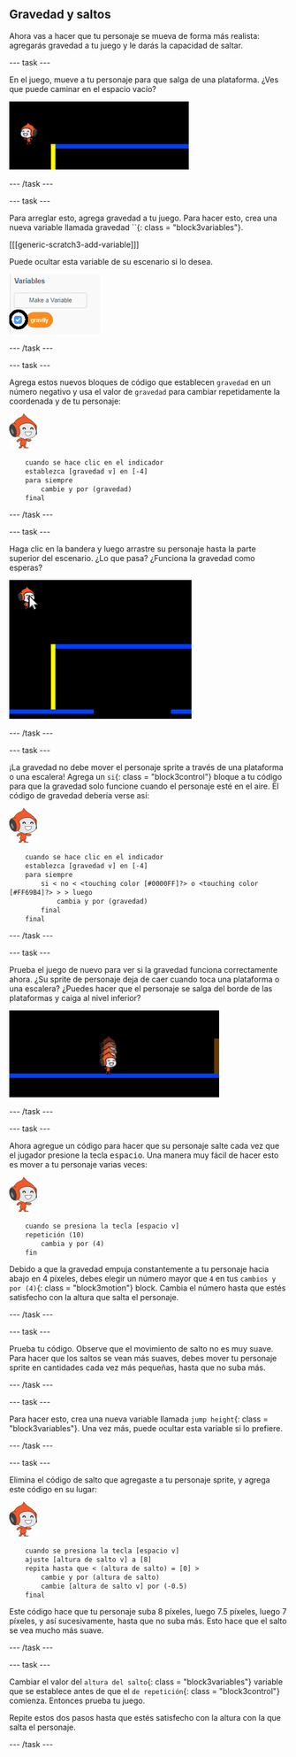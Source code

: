 ## Gravedad y saltos

Ahora vas a hacer que tu personaje se mueva de forma más realista: agregarás gravedad a tu juego y le darás la capacidad de saltar.

\--- task \---

En el juego, mueve a tu personaje para que salga de una plataforma. ¿Ves que puede caminar en el espacio vacío?

![captura de pantalla](images/dodge-no-gravity.png)

\--- /task \---

\--- task \---

Para arreglar esto, agrega gravedad a tu juego. Para hacer esto, crea una nueva variable llamada gravedad ``{: class = "block3variables"}.

[[[generic-scratch3-add-variable]]]

Puede ocultar esta variable de su escenario si lo desea.

![screenshot](images/dodge-gravity-annotated.png)

\--- /task \---

\--- task \---

Agrega estos nuevos bloques de código que establecen `gravedad` en un número negativo y usa el valor de `gravedad` para cambiar repetidamente la coordenada y de tu personaje:

![pico caminando sprite](images/pico_walking_sprite.png)

```blocks3
    cuando se hace clic en el indicador
    establezca [gravedad v] en [-4]
    para siempre
        cambie y por (gravedad)
    final
```

\--- /task \---

\--- task \---

Haga clic en la bandera y luego arrastre su personaje hasta la parte superior del escenario. ¿Lo que pasa? ¿Funciona la gravedad como esperas?

![captura de pantalla](images/dodge-gravity-drag.png)

\--- /task \---

\--- task \---

¡La gravedad no debe mover el personaje sprite a través de una plataforma o una escalera! Agrega un `si`{: class = "block3control"} bloque a tu código para que la gravedad solo funcione cuando el personaje esté en el aire. El código de gravedad debería verse así:

![pico caminando sprite](images/pico_walking_sprite.png)

```blocks3
    cuando se hace clic en el indicador
    establezca [gravedad v] en [-4]
    para siempre
        si < no < <touching color [#0000FF]?> o <touching color [#FF69B4]?> > > luego
            cambia y por (gravedad)
        final
    final
```

\--- /task \---

\--- task \---

Prueba el juego de nuevo para ver si la gravedad funciona correctamente ahora. ¿Su sprite de personaje deja de caer cuando toca una plataforma o una escalera? ¿Puedes hacer que el personaje se salga del borde de las plataformas y caiga al nivel inferior?

![captura de pantalla](images/dodge-gravity-test.png)

\--- /task \---

\--- task \---

Ahora agregue un código para hacer que su personaje salte cada vez que el jugador presione la tecla <kbd>espacio</kbd>. Una manera muy fácil de hacer esto es mover a tu personaje varias veces:

![pico caminando sprite](images/pico_walking_sprite.png)

```blocks3
    cuando se presiona la tecla [espacio v]
    repetición (10)
        cambia y por (4)
    fin
```

Debido a que la gravedad empuja constantemente a tu personaje hacia abajo en 4 píxeles, debes elegir un número mayor que `4` en tus `cambios y por (4)`{: class = "block3motion"} block. Cambia el número hasta que estés satisfecho con la altura que salta el personaje.

\--- /task \---

\--- task \---

Prueba tu código. Observe que el movimiento de salto no es muy suave. Para hacer que los saltos se vean más suaves, debes mover tu personaje sprite en cantidades cada vez más pequeñas, hasta que no suba más.

\--- /task \---

\--- task \---

Para hacer esto, crea una nueva variable llamada `jump height`{: class = "block3variables"}. Una vez más, puede ocultar esta variable si lo prefiere.

\--- /task \---

\--- task \---

Elimina el código de salto que agregaste a tu personaje sprite, y agrega este código en su lugar:

![pico caminando sprite](images/pico_walking_sprite.png)

```blocks3
    cuando se presiona la tecla [espacio v]
    ajuste [altura de salto v] a [8]
    repita hasta que < (altura de salto) = [0] >
        cambie y por (altura de salto)
        cambie [altura de salto v] por (-0.5)
    final
```

Este código hace que tu personaje suba 8 píxeles, luego 7.5 píxeles, luego 7 píxeles, y así sucesivamente, hasta que no suba más. Esto hace que el salto se vea mucho más suave.

\--- /task \---

\--- task \---

Cambiar el valor del `altura del salto`{: class = "block3variables"} variable que se establece antes de que el `de repetición`{: class = "block3control"} comienza. Entonces prueba tu juego.

Repite estos dos pasos hasta que estés satisfecho con la altura con la que salta el personaje.

\--- /task \---